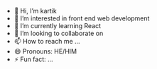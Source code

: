 - 👋 Hi, I’m kartik
- 👀 I’m interested in front end web development
- 🌱 I’m currently learning React
- 💞️ I’m looking to collaborate on 
- 📫 How to reach me ...
- 😄 Pronouns: HE/HIM
- ⚡ Fun fact: ...

<!---
kartik1574/kartik1574 is a ✨ special ✨ repository because its `README.md` (this file) appears on your GitHub profile.
You can click the Preview link to take a look at your changes.
--->
